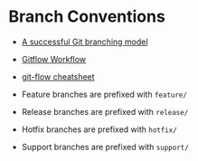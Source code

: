 # Branch Conventions

- [A successful Git branching model](http://nvie.com/posts/a-successful-git-branching-model/)
- [Gitflow Workflow](https://www.atlassian.com/git/tutorials/comparing-workflows/gitflow-workflow)
- [git-flow cheatsheet](https://danielkummer.github.io/git-flow-cheatsheet/)

- Feature branches are prefixed with `feature/`
- Release branches are prefixed with `release/`
- Hotfix branches are prefixed with `hotfix/`
- Support branches are prefixed with `support/`
